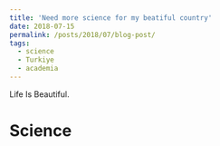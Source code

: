 ```yaml
---
title: 'Need more science for my beatiful country'
date: 2018-07-15
permalink: /posts/2018/07/blog-post/
tags:
  - science
  - Turkiye
  - academia
---
```


Life Is Beautiful.

Science
======

